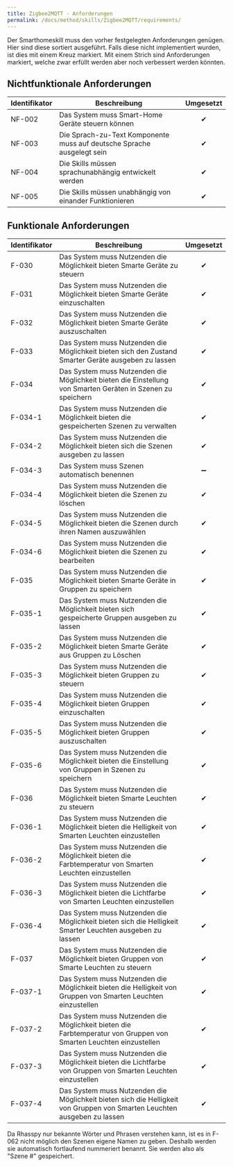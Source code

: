 ```yaml
---
title: Zigbee2MQTT - Anforderungen
permalink: /docs/method/skills/Zigbee2MQTT/requirements/
---
```


Der Smarthomeskill muss den vorher festgelegten Anforderungen genügen. Hier sind diese sortiert ausgeführt. Falls diese nicht implementiert wurden, ist dies mit einem Kreuz markiert. Mit einem Strich sind Anforderungen markiert, welche zwar erfüllt werden aber noch verbessert werden könnten. 

## Nichtfunktionale Anforderungen

| Identifikator | Beschreibung                                                                                                  | Umgesetzt |
|--------|------------------------------------------------------------------------|:---:|
NF-002 |	Das System muss Smart-Home Geräte steuern können | ✔ |
| NF-003 | Die Sprach-zu-Text Komponente muss auf deutsche Sprache ausgelegt sein | ✔ |
| NF-004 | Die Skills müssen sprachunabhängig entwickelt werden                   | ✔ |
| NF-005 | Die Skills müssen unabhängig von einander Funktionieren                | ✔ |


## Funktionale Anforderungen

| Identifikator | Beschreibung                                                                                                  | Umgesetzt |
|---------|--------------------------------------------------------------------------------------------------------------------------|:---:|
| F-030   | Das System muss Nutzenden die Möglichkeit bieten Smarte Geräte zu steuern                                                | ✔ |
| F-031   | Das System muss Nutzenden die Möglichkeit bieten Smarte Geräte einzuschalten                                             | ✔ |
| F-032   | Das System muss Nutzenden die Möglichkeit bieten Smarte Geräte auszuschalten                                             | ✔ |
| F-033   | Das System muss Nutzenden die Möglichkeit bieten sich den Zustand Smarter Geräte ausgeben zu lassen                      | ✔ |
| F-034   | Das System muss Nutzenden die Möglichkeit bieten die Einstellung von Smarten Geräten in Szenen zu speichern              | ✔ |
| F-034-1 | Das System muss Nutzenden die Möglichkeit bieten die gespeicherten Szenen zu verwalten                                   | ✔ |
| F-034-2 | Das System muss Nutzenden die Möglichkeit bieten sich die Szenen ausgeben zu lassen                                      | ✔ |
| F-034-3 | Das System muss Szenen automatisch benennen                                                                              | ➖ |
| F-034-4 | Das System muss Nutzenden die Möglichkeit bieten die Szenen zu löschen                                                   | ✔ |
| F-034-5 | Das System muss Nutzenden die Möglichkeit bieten die Szenen durch ihren Namen auszuwählen                                | ✔ |
| F-034-6 | Das System muss Nutzenden die Möglichkeit bieten die Szenen zu bearbeiten                                                | ✔ |
| F-035   | Das System muss Nutzenden die Möglichkeit bieten Smarte Geräte in Gruppen zu speichern                                   | ✔ |
| F-035-1 | Das System muss Nutzenden die Möglichkeit bieten sich gespeicherte Gruppen ausgeben zu lassen                            | ✔ |
| F-035-2 | Das System muss Nutzenden die Möglichkeit bieten Smarte Geräte aus Gruppen zu Löschen                                    | ✔ |
| F-035-3 | Das System muss Nutzenden die Möglichkeit bieten Gruppen zu steuern                                                      | ✔ |
| F-035-4 | Das System muss Nutzenden die Möglichkeit bieten Gruppen einzuschalten                                                   | ✔ |
| F-035-5 | Das System muss Nutzenden die Möglichkeit bieten Gruppen auszuschalten                                                   | ✔ |
| F-035-6 | Das System muss Nutzenden die Möglichkeit bieten die Einstellung von Gruppen in Szenen zu speichern                      | ✔ |
| F-036   | Das System muss Nutzenden die Möglichkeit bieten Smarte Leuchten zu steuern                                              | ✔ |
| F-036-1 | Das System muss Nutzenden die Möglichkeit bieten die Helligkeit von Smarten Leuchten einzustellen                        | ✔ |
| F-036-2 | Das System muss Nutzenden die Möglichkeit bieten die Farbtemperatur von Smarten Leuchten einzustellen                    | ✔ |
| F-036-3 | Das System muss Nutzenden die Möglichkeit bieten die Lichtfarbe von Smarten Leuchten einzustellen                        | ✔ |
| F-036-4 | Das System muss Nutzenden die Möglichkeit bieten sich die Helligkeit Smarter Leuchten ausgeben zu lassen                 | ✔ |
| F-037   | Das System muss Nutzenden die Möglichkeit bieten Gruppen von Smarte Leuchten zu steuern                                  | ✔ |
| F-037-1 | Das System muss Nutzenden die Möglichkeit bieten die Helligkeit von Gruppen von Smarten Leuchten einzustellen            | ✔ |
| F-037-2 | Das System muss Nutzenden die Möglichkeit bieten die Farbtemperatur von Gruppen von Smarten Leuchten einzustellen        | ✔ |
| F-037-3 | Das System muss Nutzenden die Möglichkeit bieten die Lichtfarbe von Gruppen von Smarten Leuchten einzustellen            | ✔ |
| F-037-4 | Das System muss Nutzenden die Möglichkeit bieten sich die Helligkeit von Gruppen von Smarten Leuchten ausgeben zu lassen | ✔ |

Da Rhasspy nur bekannte Wörter und Phrasen verstehen kann, ist es in F-062 nicht möglich den Szenen eigene Namen zu geben. Deshalb werden sie automatisch fortlaufend nummeriert benannt. Sie werden also als "Szene #" gespeichert.